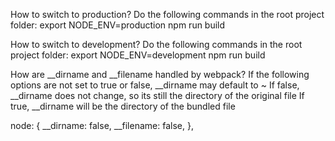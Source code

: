How to switch to production?
Do the following commands in the root project folder:
export NODE_ENV=production
npm run build

How to switch to development?
Do the following commands in the root project folder:
export NODE_ENV=development
npm run build


How are __dirname and __filename handled by webpack?
If the following options are not set to true or false, __dirname may default to ~
If false, __dirname does not change, so its still the directory of the original file
If true, __dirname will be the directory of the bundled file

node: {
        __dirname: false,
        __filename: false,
    },

